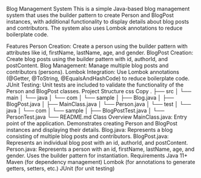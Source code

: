 Blog Management System
This is a simple Java-based blog management system that uses the builder pattern to create Person and BlogPost instances, with additional functionality to display details about blog posts and contributors. The system also uses Lombok annotations to reduce boilerplate code.
 
Features
Person Creation: Create a person using the builder pattern with attributes like id, firstName, lastName, age, and gender.
BlogPost Creation: Create blog posts using the builder pattern with id, authorId, and postContent.
Blog Management: Manage multiple blog posts and contributors (persons).
Lombok Integration: Use Lombok annotations (@Getter, @ToString, @EqualsAndHashCode) to reduce boilerplate code.
JUnit Testing: Unit tests are included to validate the functionality of the Person and BlogPost classes.
Project Structure
css
Copy
.
├── src
│   └── main
│       └── java
│           └── com
│               └── sample
│                   ├── Blog.java
│                   ├── BlogPost.java
│                   ├── MainClass.java
│                   └── Person.java
│   └── test
│       └── java
│           └── com
│               └── sample
│                   ├── BlogPostTest.java
│                   └── PersonTest.java
└── README.md
Class Overview
MainClass.java: Entry point of the application. Demonstrates creating Person and BlogPost instances and displaying their details.
Blog.java: Represents a blog consisting of multiple blog posts and contributors.
BlogPost.java: Represents an individual blog post with an id, authorId, and postContent.
Person.java: Represents a person with an id, firstName, lastName, age, and gender. Uses the builder pattern for instantiation.
Requirements
Java 11+
Maven (for dependency management)
Lombok (for annotations to generate getters, setters, etc.)
JUnit (for unit testing)
